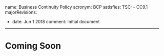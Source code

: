 name: Business Continuity Policy
acronym: BCP
satisfies:
  TSC:
    - CC9.1
majorRevisions:
  - date: Jun 1 2018
    comment: Initial document
---

# Coming Soon
